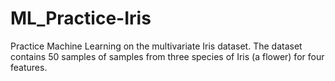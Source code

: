 # ML_Practice-Iris
Practice Machine Learning on the multivariate Iris dataset.
The dataset contains 50 samples of samples from three species of Iris (a flower) for four features.